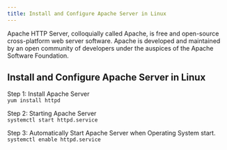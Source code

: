 ```yaml
---
title: Install and Configure Apache Server in Linux
---
```


Apache HTTP Server, colloquially called Apache, is free and open-source 
cross-platform web server software.
Apache is developed and maintained by an 
open community of developers under the auspices of the Apache Software Foundation.</div>

## Install and Configure Apache Server in Linux

Step 1: Install Apache Server<br>
`yum install httpd`

Step 2: Starting Apache Server<br>
`systemctl start httpd.service`

Step 3: Automatically Start Apache Server when Operating System start.<br>
`systemctl enable httpd.service`
